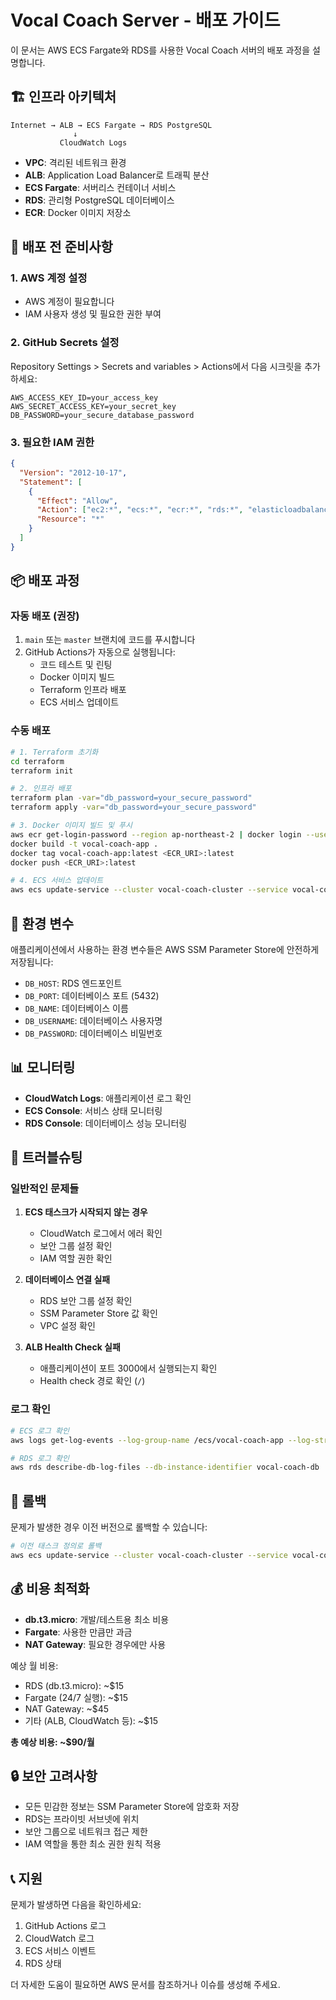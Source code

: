 # Vocal Coach Server - 배포 가이드

이 문서는 AWS ECS Fargate와 RDS를 사용한 Vocal Coach 서버의 배포 과정을 설명합니다.

## 🏗️ 인프라 아키텍처

```
Internet → ALB → ECS Fargate → RDS PostgreSQL
              ↓
           CloudWatch Logs
```

- **VPC**: 격리된 네트워크 환경
- **ALB**: Application Load Balancer로 트래픽 분산
- **ECS Fargate**: 서버리스 컨테이너 서비스
- **RDS**: 관리형 PostgreSQL 데이터베이스
- **ECR**: Docker 이미지 저장소

## 🚀 배포 전 준비사항

### 1. AWS 계정 설정

- AWS 계정이 필요합니다
- IAM 사용자 생성 및 필요한 권한 부여

### 2. GitHub Secrets 설정

Repository Settings > Secrets and variables > Actions에서 다음 시크릿을 추가하세요:

```
AWS_ACCESS_KEY_ID=your_access_key
AWS_SECRET_ACCESS_KEY=your_secret_key
DB_PASSWORD=your_secure_database_password
```

### 3. 필요한 IAM 권한

```json
{
  "Version": "2012-10-17",
  "Statement": [
    {
      "Effect": "Allow",
      "Action": ["ec2:*", "ecs:*", "ecr:*", "rds:*", "elasticloadbalancing:*", "iam:*", "ssm:*", "logs:*"],
      "Resource": "*"
    }
  ]
}
```

## 📦 배포 과정

### 자동 배포 (권장)

1. `main` 또는 `master` 브랜치에 코드를 푸시합니다
2. GitHub Actions가 자동으로 실행됩니다:
   - 코드 테스트 및 린팅
   - Docker 이미지 빌드
   - Terraform 인프라 배포
   - ECS 서비스 업데이트

### 수동 배포

```bash
# 1. Terraform 초기화
cd terraform
terraform init

# 2. 인프라 배포
terraform plan -var="db_password=your_secure_password"
terraform apply -var="db_password=your_secure_password"

# 3. Docker 이미지 빌드 및 푸시
aws ecr get-login-password --region ap-northeast-2 | docker login --username AWS --password-stdin <ECR_URI>
docker build -t vocal-coach-app .
docker tag vocal-coach-app:latest <ECR_URI>:latest
docker push <ECR_URI>:latest

# 4. ECS 서비스 업데이트
aws ecs update-service --cluster vocal-coach-cluster --service vocal-coach-app --force-new-deployment
```

## 🔧 환경 변수

애플리케이션에서 사용하는 환경 변수들은 AWS SSM Parameter Store에 안전하게 저장됩니다:

- `DB_HOST`: RDS 엔드포인트
- `DB_PORT`: 데이터베이스 포트 (5432)
- `DB_NAME`: 데이터베이스 이름
- `DB_USERNAME`: 데이터베이스 사용자명
- `DB_PASSWORD`: 데이터베이스 비밀번호

## 📊 모니터링

- **CloudWatch Logs**: 애플리케이션 로그 확인
- **ECS Console**: 서비스 상태 모니터링
- **RDS Console**: 데이터베이스 성능 모니터링

## 🐛 트러블슈팅

### 일반적인 문제들

1. **ECS 태스크가 시작되지 않는 경우**

   - CloudWatch 로그에서 에러 확인
   - 보안 그룹 설정 확인
   - IAM 역할 권한 확인

2. **데이터베이스 연결 실패**

   - RDS 보안 그룹 설정 확인
   - SSM Parameter Store 값 확인
   - VPC 설정 확인

3. **ALB Health Check 실패**
   - 애플리케이션이 포트 3000에서 실행되는지 확인
   - Health check 경로 확인 (`/`)

### 로그 확인

```bash
# ECS 로그 확인
aws logs get-log-events --log-group-name /ecs/vocal-coach-app --log-stream-name <stream-name>

# RDS 로그 확인
aws rds describe-db-log-files --db-instance-identifier vocal-coach-db
```

## 🔄 롤백

문제가 발생한 경우 이전 버전으로 롤백할 수 있습니다:

```bash
# 이전 태스크 정의로 롤백
aws ecs update-service --cluster vocal-coach-cluster --service vocal-coach-app --task-definition vocal-coach-app:<previous-revision>
```

## 💰 비용 최적화

- **db.t3.micro**: 개발/테스트용 최소 비용
- **Fargate**: 사용한 만큼만 과금
- **NAT Gateway**: 필요한 경우에만 사용

예상 월 비용:

- RDS (db.t3.micro): ~$15
- Fargate (24/7 실행): ~$15
- NAT Gateway: ~$45
- 기타 (ALB, CloudWatch 등): ~$15

**총 예상 비용: ~$90/월**

## 🔒 보안 고려사항

- 모든 민감한 정보는 SSM Parameter Store에 암호화 저장
- RDS는 프라이빗 서브넷에 위치
- 보안 그룹으로 네트워크 접근 제한
- IAM 역할을 통한 최소 권한 원칙 적용

## 📞 지원

문제가 발생하면 다음을 확인하세요:

1. GitHub Actions 로그
2. CloudWatch 로그
3. ECS 서비스 이벤트
4. RDS 상태

더 자세한 도움이 필요하면 AWS 문서를 참조하거나 이슈를 생성해 주세요.
